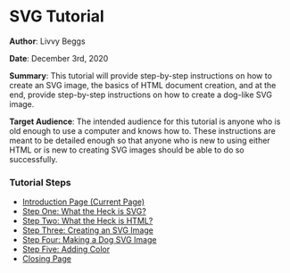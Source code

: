 # SVG Tutorial

**Author**: Livvy Beggs

**Date**: December 3rd, 2020


**Summary**: This tutorial will provide step-by-step instructions on how to create an SVG image, the basics of HTML document creation, and at the end, provide step-by-step instructions on how to create a dog-like SVG image.


**Target Audience**: The intended audience for this tutorial is anyone who is old enough to use a computer and knows how to. These instructions are meant to be detailed enough so that anyone who is new to using either HTML or is new to creating SVG images should be able to do so successfully.

### Tutorial Steps
* [Introduction Page (Current Page)](README.md)
* [Step One: What the Heck is SVG?](stepOne.md)
* [Step Two: What the Heck is HTML?](stepTwo.md)
* [Step Three: Creating an SVG Image](stepThree.md)
* [Step Four: Making a Dog SVG Image](stepFour.md)
* [Step Five: Adding Color](stepFive.md)
* [Closing Page](closing.md)
